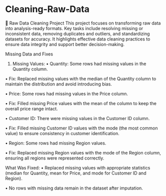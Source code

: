 # Cleaning-Raw-Data
🧹 Raw Data Cleaning Project This project focuses on transforming raw data into analysis-ready formats. Key tasks include resolving missing or inconsistent data, removing duplicates and outliers, and standardizing datasets for accuracy. It highlights effective data cleaning practices to ensure data integrity and support better decision-making.


Missing Data and Fixes

1. Missing Values:
• Quantity: Some rows had missing values in the Quantity column.

• Fix: Replaced missing values with the median of the Quantity column to maintain the distribution and avoid introducing bias.

• Price: Some rows had missing values in the Price column.

• Fix: Filled missing Price values with the mean of the column to keep the overall price range intact.

• Customer ID: There were missing values in the Customer ID column.

• Fix: Filled missing Customer ID values with the mode (the most common value) to ensure consistency in customer identification.

• Region: Some rows had missing Region values.

• Fix: Replaced missing Region values with the mode of the Region column, ensuring all regions were represented correctly.



What Was Fixed:
• Replaced missing values with appropriate statistics (median for Quantity, mean for Price, and mode for Customer ID and Region).

• No rows with missing data remain in the dataset after imputation.

